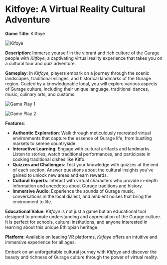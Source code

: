 # Kitfoye: A Virtual Reality Cultural Adventure

**Game Title**: Kitfoye

![Kifoye](https://github.com/user-attachments/assets/fb259a97-c098-4c17-89cb-d3d74334d45f)


**Description**:
Immerse yourself in the vibrant and rich culture of the Gurage people with *Kitfoye*, a captivating virtual reality experience that takes you on a cultural tour and quiz adventure. 

**Gameplay**:
In *Kitfoye*, players embark on a journey through the scenic landscapes, traditional villages, and historical landmarks of the Gurage region. Guided by a knowledgeable local, you will explore various aspects of Gurage culture, including their unique language, traditional dances, music, culinary arts, and customs.

![Game Play 1](https://github.com/user-attachments/assets/0f519d1b-4c0d-45d3-9633-05eadf207676)


![Game Play 2](https://github.com/user-attachments/assets/65d693f7-3488-43f6-9c46-c8cb6b40e8aa)


**Features**:

- **Authentic Exploration**: Walk through meticulously recreated virtual environments that capture the essence of Gurage life, from bustling markets to serene countryside.
- **Interactive Learning**: Engage with cultural artifacts and landmarks. Listen to stories, watch traditional performances, and participate in cooking traditional dishes like Kitfo.
- **Quizzes and Challenges**: Test your knowledge with quizzes at the end of each section. Answer questions about the cultural insights you've gained to unlock new areas and earn rewards.
- **Cultural Experts**: Interact with virtual characters who provide in-depth information and anecdotes about Gurage traditions and history.
- **Immersive Audio**: Experience the sounds of Gurage music, conversations in the local dialect, and ambient noises that bring the environment to life.

**Educational Value**:
*Kitfoye* is not just a game but an educational tool designed to promote understanding and appreciation of the Gurage culture. It is perfect for schools, cultural institutions, and anyone interested in learning about this unique Ethiopian heritage.

**Platform**:
Available on leading VR platforms, *Kitfoye* offers an intuitive and immersive experience for all ages.

Embark on an unforgettable cultural journey with *Kitfoye* and discover the beauty and richness of Gurage culture through the power of virtual reality.
